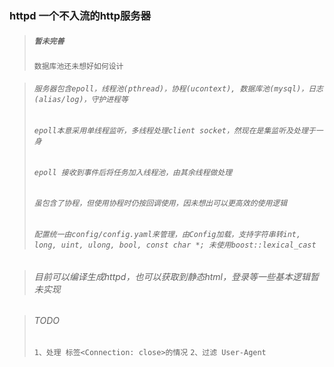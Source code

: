 ### httpd 一个不入流的http服务器

> ##### `暂未完善`
> `数据库池还未想好如何设计`

> ###### `服务器包含epoll，线程池(pthread)，协程(ucontext), 数据库池(mysql)，日志(alias/log)，守护进程等`
> ###### `epoll本意采用单线程监听，多线程处理client socket，然现在是集监听及处理于一身`
> ###### `epoll 接收到事件后将任务加入线程池，由其余线程做处理`
> ###### `虽包含了协程，但使用协程时仍按回调使用，因未想出可以更高效的使用逻辑`
> ###### `配置统一由config/config.yaml来管理，由Config加载，支持字符串转int, long, uint, ulong, bool, const char *; 未使用boost::lexical_cast`

> ###### 目前可以编译生成httpd，也可以获取到静态html，登录等一些基本逻辑暂未实现

> ###### TODO
> `1、处理 标签<Connection: close>的情况`
> `2、过滤 User-Agent`
